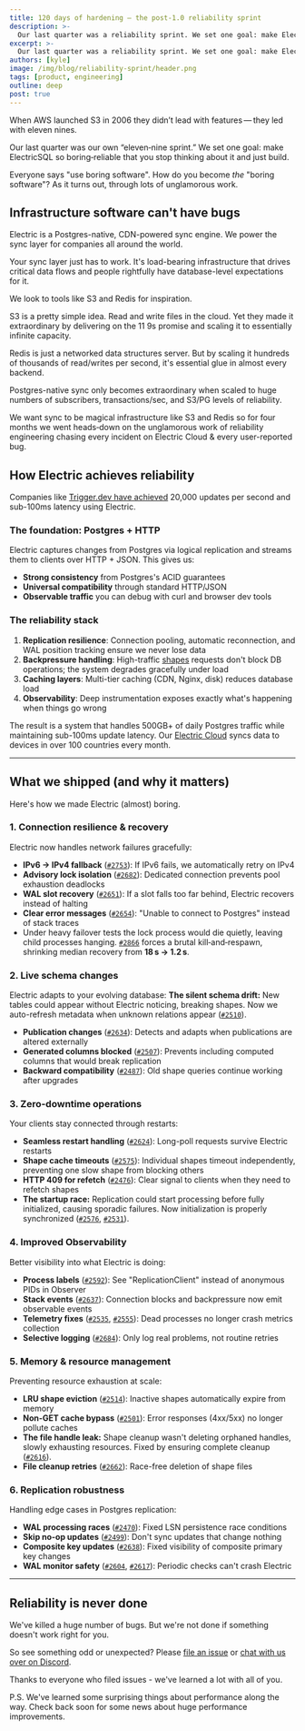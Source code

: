 ```yaml
---
title: 120 days of hardening – the post‑1.0 reliability sprint
description: >-
  Our last quarter was a reliability sprint. We set one goal: make ElectricSQL so boring‑reliable that you stop thinking about it and just build.
excerpt: >-
  Our last quarter was a reliability sprint. We set one goal: make ElectricSQL so boring‑reliable that you stop thinking about it and just build.
authors: [kyle]
image: /img/blog/reliability-sprint/header.png
tags: [product, engineering]
outline: deep
post: true
---
```


When AWS launched S3 in 2006 they didn’t lead with features — they led with eleven nines.

Our last quarter was our own “eleven‑nine sprint.” We set one goal: make ElectricSQL so boring‑reliable that you stop thinking about it and just build.

Everyone says "use boring software". How do you become _the_ "boring software"? As it turns out, through lots of unglamorous work.

## Infrastructure software can't have bugs

Electric is a Postgres-native, CDN-powered sync engine. We power the sync layer for companies all around the world.

Your sync layer just has to work. It's load-bearing infrastructure that drives critical data flows and people rightfully have database-level expectations for it.

We look to tools like S3 and Redis for inspiration.

S3 is a pretty simple idea. Read and write files in the cloud. Yet they made it extraordinary by delivering on the 11 9s promise and scaling it to essentially infinite capacity.

Redis is just a networked data structures server. But by scaling it hundreds of thousands of read/writes per second, it's essential glue in almost every backend.

Postgres-native sync only becomes extraordinary when scaled to huge numbers of subscribers, transactions/sec, and S3/PG levels of reliability.

We want sync to be magical infrastructure like S3 and Redis so for four months we went heads‑down on the unglamorous work of reliability engineering chasing every incident on Electric Cloud & every user-reported bug.

## How Electric achieves reliability

Companies like [Trigger.dev have achieved](https://trigger.dev/blog/how-we-built-realtime) 20,000 updates per second and sub-100ms latency using Electric.

### The foundation: Postgres + HTTP

Electric captures changes from Postgres via logical replication and streams them to clients over HTTP + JSON. This gives us:

- **Strong consistency** from Postgres's ACID guarantees
- **Universal compatibility** through standard HTTP/JSON
- **Observable traffic** you can debug with curl and browser dev tools

### The reliability stack

1. **Replication resilience**: Connection pooling, automatic reconnection, and WAL position tracking ensure we never lose data
2. **Backpressure handling**: High-traffic [shapes](https://electric-sql.com/docs/guides/shapes) requests don't block DB operations; the system degrades gracefully under load
3. **Caching layers**: Multi-tier caching (CDN, Nginx, disk) reduces database load
4. **Observability**: Deep instrumentation exposes exactly what's happening when things go wrong

The result is a system that handles 500GB+ of daily Postgres traffic while maintaining sub-100ms update latency. Our [Electric Cloud](https://electric-sql.com/product/cloud) syncs data to devices in over 100 countries every month.

---

## What we shipped (and why it matters)

Here's how we made Electric (almost) boring.

### 1. Connection resilience & recovery

Electric now handles network failures gracefully:

- **IPv6 → IPv4 fallback** ([`#2753`](https://github.com/electric-sql/electric/pull/2753)): If IPv6 fails, we automatically retry on IPv4
- **Advisory lock isolation** ([`#2682`](https://github.com/electric-sql/electric/pull/2682)): Dedicated connection prevents pool exhaustion deadlocks
- **WAL slot recovery** ([`#2651`](https://github.com/electric-sql/electric/pull/2651)): If a slot falls too far behind, Electric recovers instead of halting
- **Clear error messages** ([`#2654`](https://github.com/electric-sql/electric/pull/2654)): "Unable to connect to Postgres" instead of stack traces
- Under heavy failover tests the lock process would die quietly, leaving child processes hanging. [`#2866`](https://github.com/electric-sql/electric/pull/2866) forces a brutal kill‑and‑respawn, shrinking median recovery from **18 s → 1.2 s**.

### 2. Live schema changes

Electric adapts to your evolving database:
**The silent schema drift:** New tables could appear without Electric noticing, breaking shapes. Now we auto-refresh metadata when unknown relations appear ([`#2510`](https://github.com/electric-sql/electric/pull/2510)).

- **Publication changes** ([`#2634`](https://github.com/electric-sql/electric/pull/2634)): Detects and adapts when publications are altered externally
- **Generated columns blocked** ([`#2507`](https://github.com/electric-sql/electric/pull/2507)): Prevents including computed columns that would break replication
- **Backward compatibility** ([`#2487`](https://github.com/electric-sql/electric/pull/2487)): Old shape queries continue working after upgrades

### 3. Zero-downtime operations

Your clients stay connected through restarts:

- **Seamless restart handling** ([`#2624`](https://github.com/electric-sql/electric/pull/2624)): Long-poll requests survive Electric restarts
- **Shape cache timeouts** ([`#2575`](https://github.com/electric-sql/electric/pull/2575)): Individual shapes timeout independently, preventing one slow shape from blocking others
- **HTTP 409 for refetch** ([`#2476`](https://github.com/electric-sql/electric/pull/2476)): Clear signal to clients when they need to refetch shapes
- **The startup race:** Replication could start processing before fully initialized, causing sporadic failures. Now initialization is properly synchronized ([`#2576`](https://github.com/electric-sql/electric/pull/2576), [`#2531`](https://github.com/electric-sql/electric/pull/2531)).

### 4. Improved Observability

Better visibility into what Electric is doing:

- **Process labels** ([`#2592`](https://github.com/electric-sql/electric/pull/2592)): See "ReplicationClient" instead of anonymous PIDs in Observer
- **Stack events** ([`#2637`](https://github.com/electric-sql/electric/pull/2637)): Connection blocks and backpressure now emit observable events
- **Telemetry fixes** ([`#2535`](https://github.com/electric-sql/electric/pull/2535), [`#2555`](https://github.com/electric-sql/electric/pull/2555)): Dead processes no longer crash metrics collection
- **Selective logging** ([`#2684`](https://github.com/electric-sql/electric/pull/2684)): Only log real problems, not routine retries

### 5. Memory & resource management

Preventing resource exhaustion at scale:

- **LRU shape eviction** ([`#2514`](https://github.com/electric-sql/electric/pull/2514)): Inactive shapes automatically expire from memory
- **Non-GET cache bypass** ([`#2501`](https://github.com/electric-sql/electric/pull/2501)): Error responses (4xx/5xx) no longer pollute caches
- **The file handle leak:** Shape cleanup wasn't deleting orphaned handles, slowly exhausting resources. Fixed by ensuring complete cleanup ([`#2616`](https://github.com/electric-sql/electric/pull/2616)).
- **File cleanup retries** ([`#2662`](https://github.com/electric-sql/electric/pull/2662)): Race-free deletion of shape files

### 6. Replication robustness

Handling edge cases in Postgres replication:

- **WAL processing races** ([`#2470`](https://github.com/electric-sql/electric/pull/2470)): Fixed LSN persistence race conditions
- **Skip no-op updates** ([`#2499`](https://github.com/electric-sql/electric/pull/2499)): Don't sync updates that change nothing
- **Composite key updates** ([`#2638`](https://github.com/electric-sql/electric/pull/2638)): Fixed visibility of composite primary key changes
- **WAL monitor safety** ([`#2604`](https://github.com/electric-sql/electric/pull/2604), [`#2617`](https://github.com/electric-sql/electric/pull/2617)): Periodic checks can't crash Electric

---

## Reliability is never done

We've killed a huge number of bugs. But we're not done if something doesn't work right for you.

So see something odd or unexpected? Please [file an issue](https://github.com/electric-sql/electric/) or [chat with us over on Discord](https://discord.electric-sql.com/).

Thanks to everyone who filed issues - we've learned a lot with all of you.

P.S. We've learned some surprising things about performance along the way. Check back soon for some news about huge performance improvements.
